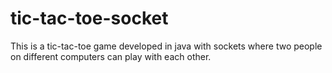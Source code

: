 # tic-tac-toe-socket

This is a tic-tac-toe game developed in java with sockets where two people on different computers can play with each other.
